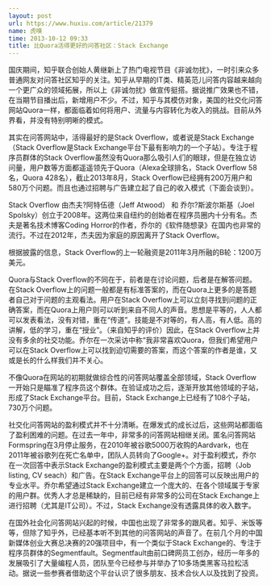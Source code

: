 ```yaml
---
layout: post
url: https://www.huxiu.com/article/21379
name: 虎嗅
time: 2013-10-12 09:33
title: 比Quora活得更好的问答社区：Stack Exchange
---
```

国庆期间，知乎联合创始人黄继新上了热门电视节目《非诚勿扰》，一时引来众多普通网友对问答社区知乎的关注。知乎从早期的IT类、精英范儿问答内容越来越向一个更广众的领域拓展，所以上《非诚勿扰》做宣传挺搭。据说推广效果也不错，在当期节目播出后，新增用户不少。不过，知乎与其模仿对象，美国的社交化问答网站Quora一样，都面临着如何将用户、流量与内容转化为收入的挑战。目前从外界看，并没有特别明晰的模式。

其实在问答网站中，活得最好的是Stack Overflow，或者说是Stack Exchange（Stack Overflow是Stack Exchange平台下最有影响力的一个子站）。专注于程序员群体的Stack Overflow虽然没有Quora那么吸引人们的眼球，但是在独立访问量，用户数等方面都遥遥领先于Quora（Alexa全球排名，Stack Overflow 58名，Quora 428名），截止2013年8月，Stack Overflow已经拥有200万用户和580万个问题。而且也通过招聘与广告建立起了自己的收入模式（下面会谈到）。

Stack Overflow 由杰夫?阿特伍德（Jeff Atwood） 和 乔尔?斯波尔斯基（Joel Spolsky）创立于2008年。这两位来自纽约的创始者在程序员圈内十分有名。杰夫是著名技术博客Coding Horror的作者，乔尔的《软件随想录》在国内也非常的流行。不过在2012年，杰夫因为家庭的原因离开了Stack Overflow。

根据披露的信息，Stack Overflow的上一轮融资是2011年3月所融的B轮：1200万美元。

Quora与Stack Overflow的不同在于，前者是在讨论问题，后者是在解答问题。在Stack Overflow上的问题一般都是有标准答案的，而在Quora上更多的是答题者自己对于问题的主观看法。用户在Stack Overflow上可以立刻寻找到问题的正确答案，而在Quora上用户则可以听到来自不同人的声音。思想是平等的，人人都可以发表看法，没有对错，重在“传道”。技能是不对等的，有人高，有人低。高的讲解，低的学习，重在“授业”。（来自知乎的评价）因此，在Stack Overflow上并没有多余的社交功能。乔尔在一次采访中称“我非常喜欢Quora，但我们希望用户可以在Stack Overflow上可以找到迫切需要的答案，而这个答案的作者是谁，又或是长的什么样我们并不关心。

不像Quora在网站的初期就做综合性的问答网站覆盖全部领域，Stack Overflow一开始只是瞄准了程序员这个群体。在验证成功之后，逐渐开放其他领域的子站，形成了Stack Exchange平台。目前，Stack Exchange上已经有了108个子站，730万个问题。

社交化问答网站的盈利模式并不十分清晰。在爆发式的成长过后，这些网站都面临了盈利困难的问题。在过去一年中，非常多的问答网站相继关闭。匿名问答网站Formspring在3月停止服务，在2010年被谷歌5000万收购的Aardvark，也在2011年被谷歌列在死亡名单中，团队人员转向了Google+。对于盈利模式，乔尔在一次回答中表示Stack Exchange的盈利模式主要是两个个方面，招聘（Job listing, CV seach）和广告。在Stack Exchange平台上的回答可以反映出用户的专业水平。乔尔希望通过Stack Exchange建立一个庞大的、在各个领域属于专家的用户群。优秀人才总是稀缺的，目前已经有非常多的公司在Stack Exchange上进行招聘（尤其是IT公司）。不过，Stack Exchange没有透露具体的收入数字。

在国外社会化问答网站兴起的时候，中国也出现了非常多的跟风者。知乎、米饭等等，但除了知乎外，已经基本听不到其他的问答网站的声音了。在前几个月的中国新媒体创业大赛总决赛的20强项目中，有一个类似于Stack Exchange的、专注于程序员群体的Segmentfault。Segmentfault由前口碑网员工创办，经历一年多的发展吸引了大量编程人员，团队至今已经参与并举办了10多场类黑客马拉松活动。据说一些参赛者借助这个平台认识了很多朋友、技术合伙人以及找到了投资。

